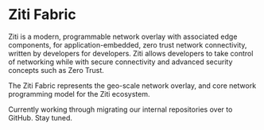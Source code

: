 # Ziti Fabric

Ziti is a modern, programmable network overlay with associated edge components, for application-embedded, zero trust network connectivity, written by developers for developers. Ziti allows developers to take control of networking while with secure connectivity and advanced security concepts such as Zero Trust.

The Ziti Fabric represents the geo-scale network overlay, and core network programming model for the Ziti ecosystem.

Currently working through migrating our internal repositories over to GitHub. Stay tuned.